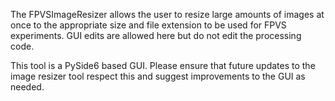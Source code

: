 The FPVSImageResizer allows the user to resize large amounts of 
images at once to the appropriate size and file extension to be used 
for FPVS experiments. GUI edits are allowed here but do not edit 
the processing code. 

This tool is a PySide6 based GUI. Please ensure that future updates to the image resizer tool respect this 
and suggest improvements to the GUI as needed. 